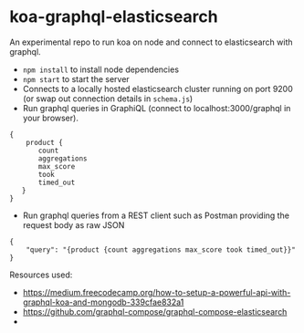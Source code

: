 # koa-graphql-elasticsearch

An experimental repo to run koa on node and connect to elasticsearch with graphql.

- `npm install` to install node dependencies
- `npm start` to start the server
- Connects to a locally hosted elasticsearch cluster running on port 9200 (or swap out connection details in `schema.js`)
- Run graphql queries in GraphiQL (connect to localhost:3000/graphql in your browser).
 ```
 {
     product {
        count
        aggregations
        max_score
        took
        timed_out
    }
}
```
- Run graphql queries from a REST client such as Postman providing the request body as raw JSON
```
{
	"query": "{product {count aggregations max_score took timed_out}}"
}
```

Resources used:
- https://medium.freecodecamp.org/how-to-setup-a-powerful-api-with-graphql-koa-and-mongodb-339cfae832a1
- https://github.com/graphql-compose/graphql-compose-elasticsearch
-
